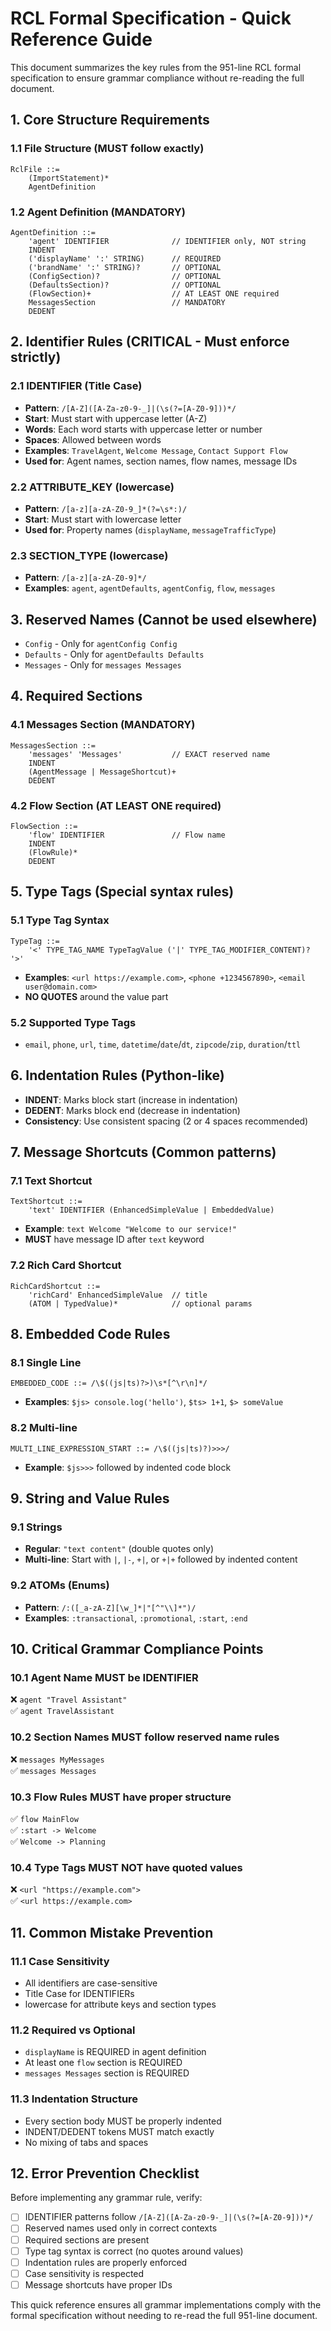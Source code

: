 # RCL Formal Specification - Quick Reference Guide

This document summarizes the key rules from the 951-line RCL formal specification to ensure grammar compliance without re-reading the full document.

## 1. Core Structure Requirements

### 1.1 File Structure (MUST follow exactly)
```ebnf
RclFile ::=
    (ImportStatement)*
    AgentDefinition
```

### 1.2 Agent Definition (MANDATORY)
```ebnf
AgentDefinition ::=
    'agent' IDENTIFIER              // IDENTIFIER only, NOT string
    INDENT
    ('displayName' ':' STRING)      // REQUIRED
    ('brandName' ':' STRING)?       // OPTIONAL
    (ConfigSection)?                // OPTIONAL
    (DefaultsSection)?              // OPTIONAL  
    (FlowSection)+                  // AT LEAST ONE required
    MessagesSection                 // MANDATORY
    DEDENT
```

## 2. Identifier Rules (CRITICAL - Must enforce strictly)

### 2.1 IDENTIFIER (Title Case)
- **Pattern**: `/[A-Z]([A-Za-z0-9-_]|(\s(?=[A-Z0-9]))*/`
- **Start**: Must start with uppercase letter (A-Z)
- **Words**: Each word starts with uppercase letter or number
- **Spaces**: Allowed between words
- **Examples**: `TravelAgent`, `Welcome Message`, `Contact Support Flow`
- **Used for**: Agent names, section names, flow names, message IDs

### 2.2 ATTRIBUTE_KEY (lowercase)
- **Pattern**: `/[a-z][a-zA-Z0-9_]*(?=\s*:)/`
- **Start**: Must start with lowercase letter
- **Used for**: Property names (`displayName`, `messageTrafficType`)

### 2.3 SECTION_TYPE (lowercase)
- **Pattern**: `/[a-z][a-zA-Z0-9]*/`
- **Examples**: `agent`, `agentDefaults`, `agentConfig`, `flow`, `messages`

## 3. Reserved Names (Cannot be used elsewhere)
- `Config` - Only for `agentConfig Config`
- `Defaults` - Only for `agentDefaults Defaults`  
- `Messages` - Only for `messages Messages`

## 4. Required Sections

### 4.1 Messages Section (MANDATORY)
```ebnf
MessagesSection ::=
    'messages' 'Messages'           // EXACT reserved name
    INDENT
    (AgentMessage | MessageShortcut)+
    DEDENT
```

### 4.2 Flow Section (AT LEAST ONE required)
```ebnf
FlowSection ::=
    'flow' IDENTIFIER               // Flow name
    INDENT
    (FlowRule)*
    DEDENT
```

## 5. Type Tags (Special syntax rules)

### 5.1 Type Tag Syntax
```ebnf
TypeTag ::=
    '<' TYPE_TAG_NAME TypeTagValue ('|' TYPE_TAG_MODIFIER_CONTENT)? '>'
```
- **Examples**: `<url https://example.com>`, `<phone +1234567890>`, `<email user@domain.com>`
- **NO QUOTES** around the value part

### 5.2 Supported Type Tags
- `email`, `phone`, `url`, `time`, `datetime`/`date`/`dt`, `zipcode`/`zip`, `duration`/`ttl`

## 6. Indentation Rules (Python-like)
- **INDENT**: Marks block start (increase in indentation)
- **DEDENT**: Marks block end (decrease in indentation)  
- **Consistency**: Use consistent spacing (2 or 4 spaces recommended)

## 7. Message Shortcuts (Common patterns)

### 7.1 Text Shortcut
```ebnf
TextShortcut ::=
    'text' IDENTIFIER (EnhancedSimpleValue | EmbeddedValue)
```
- **Example**: `text Welcome "Welcome to our service!"`
- **MUST** have message ID after `text` keyword

### 7.2 Rich Card Shortcut  
```ebnf
RichCardShortcut ::=
    'richCard' EnhancedSimpleValue  // title
    (ATOM | TypedValue)*            // optional params
```

## 8. Embedded Code Rules

### 8.1 Single Line
```ebnf
EMBEDDED_CODE ::= /\$((js|ts)?>)\s*[^\r\n]*/
```
- **Examples**: `$js> console.log('hello')`, `$ts> 1+1`, `$> someValue`

### 8.2 Multi-line
```ebnf
MULTI_LINE_EXPRESSION_START ::= /\$((js|ts)?)>>>/
```
- **Example**: `$js>>>` followed by indented code block

## 9. String and Value Rules

### 9.1 Strings
- **Regular**: `"text content"` (double quotes only)
- **Multi-line**: Start with `|`, `|-`, `+|`, or `+|+` followed by indented content

### 9.2 ATOMs (Enums)
- **Pattern**: `/:([_a-zA-Z][\w_]*|"[^"\\]*")/`
- **Examples**: `:transactional`, `:promotional`, `:start`, `:end`

## 10. Critical Grammar Compliance Points

### 10.1 Agent Name MUST be IDENTIFIER
❌ `agent "Travel Assistant"`  
✅ `agent TravelAssistant`

### 10.2 Section Names MUST follow reserved name rules
❌ `messages MyMessages`  
✅ `messages Messages`

### 10.3 Flow Rules MUST have proper structure
✅ `flow MainFlow`  
✅ `:start -> Welcome`  
✅ `Welcome -> Planning`  

### 10.4 Type Tags MUST NOT have quoted values
❌ `<url "https://example.com">`  
✅ `<url https://example.com>`

## 11. Common Mistake Prevention

### 11.1 Case Sensitivity
- All identifiers are case-sensitive
- Title Case for IDENTIFIERs
- lowercase for attribute keys and section types

### 11.2 Required vs Optional
- `displayName` is REQUIRED in agent definition
- At least one `flow` section is REQUIRED
- `messages Messages` section is REQUIRED

### 11.3 Indentation Structure
- Every section body MUST be properly indented
- INDENT/DEDENT tokens MUST match exactly
- No mixing of tabs and spaces

## 12. Error Prevention Checklist

Before implementing any grammar rule, verify:
- [ ] IDENTIFIER patterns follow `/[A-Z]([A-Za-z0-9-_]|(\s(?=[A-Z0-9]))*/`
- [ ] Reserved names used only in correct contexts
- [ ] Required sections are present
- [ ] Type tag syntax is correct (no quotes around values)
- [ ] Indentation rules are properly enforced
- [ ] Case sensitivity is respected
- [ ] Message shortcuts have proper IDs

This quick reference ensures all grammar implementations comply with the formal specification without needing to re-read the full 951-line document.